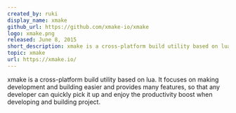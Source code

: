 ```yaml
---
created_by: ruki
display_name: xmake
github_url: https://github.com/xmake-io/xmake
logo: xmake.png
released: June 8, 2015
short_description: xmake is a cross-platform build utility based on lua.
topic: xmake
url: https://xmake.io/
---
```

xmake is a cross-platform build utility based on lua. It focuses on making development and building easier and provides many features, so that any developer can quickly pick it up and enjoy the productivity boost when developing and building project.
